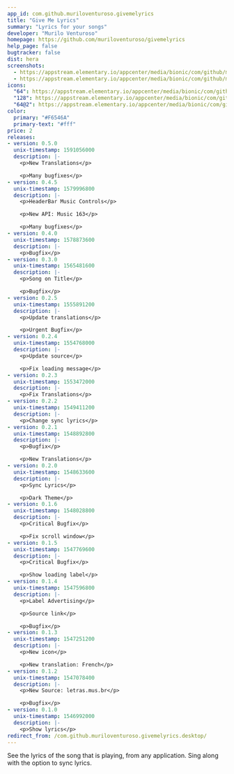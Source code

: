 ```yaml
---
app_id: com.github.muriloventuroso.givemelyrics
title: "Give Me Lyrics"
summary: "Lyrics for your songs"
developer: "Murilo Venturoso"
homepage: https://github.com/muriloventuroso/givemelyrics
help_page: false
bugtracker: false
dist: hera
screenshots:
  - https://appstream.elementary.io/appcenter/media/bionic/com/github/muriloventuroso.givemelyrics/8C36615DB05A407020B792A22350D90C/screenshots/image-1_orig.png
  - https://appstream.elementary.io/appcenter/media/bionic/com/github/muriloventuroso.givemelyrics/8C36615DB05A407020B792A22350D90C/screenshots/image-2_orig.png
icons:
  "64": https://appstream.elementary.io/appcenter/media/bionic/com/github/muriloventuroso.givemelyrics/8C36615DB05A407020B792A22350D90C/icons/64x64/com.github.muriloventuroso.givemelyrics_com.github.muriloventuroso.givemelyrics.png
  "128": https://appstream.elementary.io/appcenter/media/bionic/com/github/muriloventuroso.givemelyrics/8C36615DB05A407020B792A22350D90C/icons/128x128/com.github.muriloventuroso.givemelyrics_com.github.muriloventuroso.givemelyrics.png
  "64@2": https://appstream.elementary.io/appcenter/media/bionic/com/github/muriloventuroso.givemelyrics/8C36615DB05A407020B792A22350D90C/icons/64x64@2/com.github.muriloventuroso.givemelyrics_com.github.muriloventuroso.givemelyrics.png
color:
  primary: "#F6546A"
  primary-text: "#fff"
price: 2
releases:
- version: 0.5.0
  unix-timestamp: 1591056000
  description: |-
    <p>New Translations</p>

    <p>Many bugfixes</p>
- version: 0.4.5
  unix-timestamp: 1579996800
  description: |-
    <p>HeaderBar Music Controls</p>

    <p>New API: Music 163</p>

    <p>Many bugfixes</p>
- version: 0.4.0
  unix-timestamp: 1578873600
  description: |-
    <p>Bugfix</p>
- version: 0.3.0
  unix-timestamp: 1565481600
  description: |-
    <p>Song on Title</p>

    <p>Bugfix</p>
- version: 0.2.5
  unix-timestamp: 1555891200
  description: |-
    <p>Update translations</p>

    <p>Urgent Bugfix</p>
- version: 0.2.4
  unix-timestamp: 1554768000
  description: |-
    <p>Update source</p>

    <p>Fix loading message</p>
- version: 0.2.3
  unix-timestamp: 1553472000
  description: |-
    <p>Fix Translations</p>
- version: 0.2.2
  unix-timestamp: 1549411200
  description: |-
    <p>Change sync lyrics</p>
- version: 0.2.1
  unix-timestamp: 1548892800
  description: |-
    <p>Bugfix</p>

    <p>New Translations</p>
- version: 0.2.0
  unix-timestamp: 1548633600
  description: |-
    <p>Sync Lyrics</p>

    <p>Dark Theme</p>
- version: 0.1.6
  unix-timestamp: 1548028800
  description: |-
    <p>Critical Bugfix</p>

    <p>Fix scroll window</p>
- version: 0.1.5
  unix-timestamp: 1547769600
  description: |-
    <p>Critical Bugfix</p>

    <p>Show loading label</p>
- version: 0.1.4
  unix-timestamp: 1547596800
  description: |-
    <p>Label Advertising</p>

    <p>Source link</p>

    <p>Bugfix</p>
- version: 0.1.3
  unix-timestamp: 1547251200
  description: |-
    <p>New icon</p>

    <p>New translation: French</p>
- version: 0.1.2
  unix-timestamp: 1547078400
  description: |-
    <p>New Source: letras.mus.br</p>

    <p>Bugfix</p>
- version: 0.1.0
  unix-timestamp: 1546992000
  description: |-
    <p>Show lyrics</p>
redirect_from: /com.github.muriloventuroso.givemelyrics.desktop/
---
```


<p>See the lyrics of the song that is playing, from any application. Sing along with the option to sync lyrics.</p>